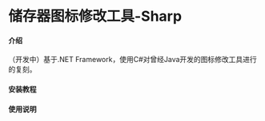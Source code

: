 # 储存器图标修改工具-Sharp

#### 介绍
（开发中）基于.NET Framework，使用C#对曾经Java开发的图标修改工具进行的复刻。


#### 安装教程


#### 使用说明

